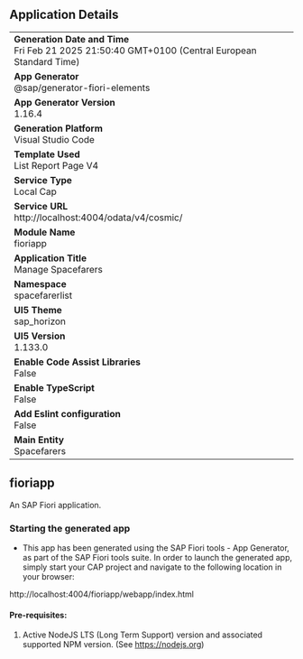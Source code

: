## Application Details
|               |
| ------------- |
|**Generation Date and Time**<br>Fri Feb 21 2025 21:50:40 GMT+0100 (Central European Standard Time)|
|**App Generator**<br>@sap/generator-fiori-elements|
|**App Generator Version**<br>1.16.4|
|**Generation Platform**<br>Visual Studio Code|
|**Template Used**<br>List Report Page V4|
|**Service Type**<br>Local Cap|
|**Service URL**<br>http://localhost:4004/odata/v4/cosmic/|
|**Module Name**<br>fioriapp|
|**Application Title**<br>Manage Spacefarers|
|**Namespace**<br>spacefarerlist|
|**UI5 Theme**<br>sap_horizon|
|**UI5 Version**<br>1.133.0|
|**Enable Code Assist Libraries**<br>False|
|**Enable TypeScript**<br>False|
|**Add Eslint configuration**<br>False|
|**Main Entity**<br>Spacefarers|

## fioriapp

An SAP Fiori application.

### Starting the generated app

-   This app has been generated using the SAP Fiori tools - App Generator, as part of the SAP Fiori tools suite.  In order to launch the generated app, simply start your CAP project and navigate to the following location in your browser:

http://localhost:4004/fioriapp/webapp/index.html

#### Pre-requisites:

1. Active NodeJS LTS (Long Term Support) version and associated supported NPM version.  (See https://nodejs.org)


